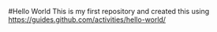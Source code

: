 #Hello World
This is my first repository and created this using https://guides.github.com/activities/hello-world/
